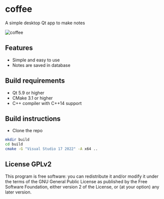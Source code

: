 # coffee
A simple desktop Qt app to make notes

![coffee](https://user-images.githubusercontent.com/2099388/39969166-7f1ca3f4-56ae-11e8-99dc-821d82e6b7fc.png)

## Features
- Simple and easy to use
- Notes are saved in database

## Build requirements
- Qt 5.9 or higher
- CMake 3.1 or higher
- C++ compiler with C++14 support

## Build instructions
- Clone the repo
```bash
mkdir build
cd build
cmake -G "Visual Studio 17 2022" -A x64 ..
```

## License GPLv2
This program is free software: you can redistribute it and/or modify it under the terms of the GNU General Public License as published by the Free Software Foundation, either version 2 of the License, or (at your option) any later version.

